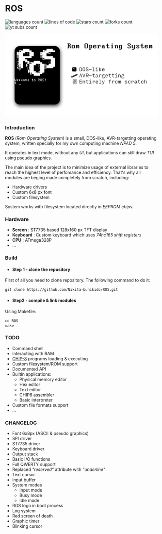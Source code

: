 # ROS

![languages count](https://img.shields.io/github/languages/count/Nikita-bunikido/ROS)
![lines of code](https://img.shields.io/tokei/lines/github/Nikita-bunikido/ROS)
![stars count](https://img.shields.io/github/stars/Nikita-bunikido/ROS?style=social)
![forks count](https://img.shields.io/github/forks/Nikita-bunikido/ROS?style=social)
![yt subs count](https://img.shields.io/youtube/channel/subscribers/UCW3RoBYtEBnrX_dOI3ELlxA?style=social)

![ROS demo](pict/demo2.png)

### Introduction

**ROS** (_Rom Operating System_) is a small, DOS-like, AVR-targetting operating system, written specially for my own computing machine _NPAD 5_. 

It operates in text mode, without any _UI_, but applications can still draw _TUI_ using pseudo graphics.

The main idea of the project is to minimize usage of external libraries to reach the highest level of perfomance and efficiency. That's why all modules are beging made completely from scratch, including:

- Hardware drivers
- Custom 6x8 px font
- Custom filesystem

System works with filesystem located directly in _EEPROM chips_.

### Hardware

- **Screen** : ST7735 based 128x160 px TFT display
- **Keyboard** : Custom keyboard which uses _74hc165 shift registers_
- **CPU** : ATmega328P
- ...

### Build

- #### Step 1 - clone the repository

First of all you need to clone repository. The following command to do it:

    git clone https://github.com/Nikita-bunikido/ROS.git

- #### Step2 - compile & link modules

Using Makefile:

    cd ROS
    make

### TODO

- Command shell
- Interacting with RAM
- [CHIP-8](https://en.wikipedia.org/wiki/CHIP-8) programs loading & executing
- Custom filesystem/ROM support
- Documented API
- Builtin applications:
  - Physical memory editor
  - Hex editor
  - Text editor
  - CHIP8 assembler
  - Basic interpreter
- Custom file formats support
- ...

### CHANGELOG

- Font 6x8px (ASCII & pseudo graphics)
- SPI driver
- ST7735 driver
- Keyboard driver
- Output stack
- Basic I/O functions
- Full QWERTY support
- Replaced *"reserved"* attribute with *"underline"*
- Text cursor
- Input buffer
- System modes
  - Input mode
  - Busy mode
  - Idle mode
- ROS logo in boot process
- Log system
- Red screen of death
- Graphic timer
- Blinking cursor